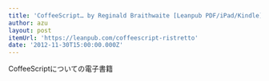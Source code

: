 ```yaml
---
title: 'CoffeeScript… by Reginald Braithwaite [Leanpub PDF/iPad/Kindle]'
author: azu
layout: post
itemUrl: 'https://leanpub.com/coffeescript-ristretto'
date: '2012-11-30T15:00:00.000Z'
---
```

CoffeeScriptについての電子書籍
